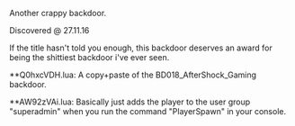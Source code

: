 Another crappy backdoor.

Discovered @ 27.11.16

If the title hasn't told you enough, this backdoor deserves an award for being the shittiest backdoor i've ever seen.

**Q0hxcVDH.lua: A copy+paste of the BD018_AfterShock_Gaming backdoor.

**AW92zVAi.lua: Basically just adds the player to the user group "superadmin" when you run the command "PlayerSpawn" in your console.
